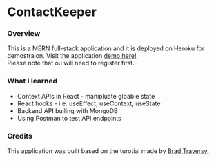 # ContactKeeper
### Overview
This is a MERN full-stack application and it is deployed on Heroku for demostraion. Visit the application [demo here!](https://aqueous-inlet-45037.herokuapp.com/)  
Please note that ou will need to register first.

### What I learned
* Context APIs in React - manipluate gloable state
* React hooks - i.e. useEffect, useContext, useState
* Backend API builing with MongoDB
* Using Postman to test API endpoints

### Credits
This application was built based on the turotial made by [Brad Traversy.](https://github.com/bradtraversy/contact-keeper)
